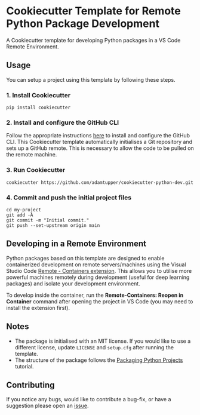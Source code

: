 # Cookiecutter Template for Remote Python Package Development

A Cookiecutter template for developing Python packages in a VS Code Remote Environment.

## Usage

You can setup a project using this template by following these steps.

### 1. Install Cookiecutter

```shell
pip install cookiecutter
```

### 2. Install and configure the GitHub CLI

Follow the appropriate instructions [here](https://cli.github.com) to install and configure the GitHub CLI. This Cookiecutter template automatically initialises a Git repository and sets up a GitHub remote. This is necessary to allow the code to be pulled on the remote machine.

### 3. Run Cookiecutter

```shell
cookiecutter https://github.com/adamtupper/cookiecutter-python-dev.git
```

### 4. Commit and push the initial project files

```shell
cd my-project
git add -A
git commit -m "Initial commit."
git push --set-upstream origin main
```

## Developing in a Remote Environment

Python packages based on this template are designed to enable containerized development on remote servers/machines using the Visual Studio Code [Remote - Containers extension](https://code.visualstudio.com/docs/remote/containers). This allows you to utilise more powerful machines remotely during development (useful for deep learning packages) and isolate your development environment.

To develop inside the container, run the **Remote-Containers: Reopen in Container** command after opening the project in VS Code (you may need to install the extension first).

## Notes

- The package is initialised with an MIT license. If you would like to use a different license, update `LICENSE` and `setup.cfg` after running the template.
- The structure of the package follows the [Packaging Python Projects](https://packaging.python.org/tutorials/packaging-projects/) tutorial.

## Contributing

If you notice any bugs, would like to contribute a bug-fix, or have a suggestion please open an [issue](https://github.com/adamtupper/cookiecutter-python-dev/issues).
